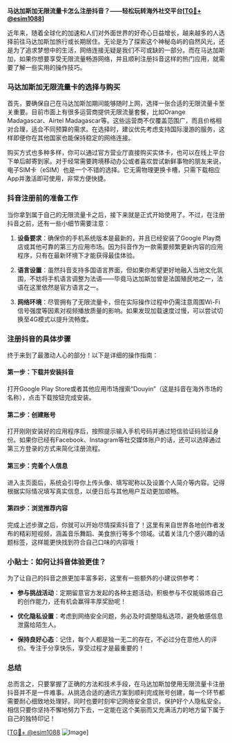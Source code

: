 **马达加斯加无限流量卡怎么注册抖音？——轻松玩转海外社交平台[[TG💪+ @esim1088](https://t.me/s/esim1088)]**

近年来，随着全球化的加速和人们对外面世界的好奇心日益增长，越来越多的人选择前往马达加斯加旅行或长期居住。无论是为了探索这个神秘岛屿的自然风光，还是为了追求梦想中的生活，网络连接无疑是我们不可或缺的一部分。而在马达加斯加，如果你想要享受无限流量畅游网络，并且顺利注册抖音这样的热门应用，就需要了解一些实用的操作技巧。

### 马达加斯加无限流量卡的选择与购买

首先，要确保自己在马达加斯加期间能够随时上网，选择一张合适的无限流量卡至关重要。目前市面上有很多运营商提供无限流量套餐，比如Orange Madagascar、Airtel Madagascar等。这些运营商不仅覆盖范围广，而且价格相对合理，适合不同预算的需求。在选择时，建议优先考虑支持国际漫游的服务，这样即便你在其他国家也能保持稳定的网络连接。

购买方式也多种多样，你可以通过官方营业厅直接购买实体卡，也可以在线上平台下单后邮寄到家。对于经常需要跨境移动办公或者喜欢尝试新鲜事物的朋友来说，电子SIM卡（eSIM）也是一个不错的选择。它无需物理更换卡槽，只需下载相应App并激活即可使用，非常方便快捷。

### 抖音注册前的准备工作

当你拿到属于自己的无限流量卡之后，接下来就是正式开始使用了。不过，在注册抖音之前，还有一些小细节需要注意：

1. **设备要求**：确保你的手机系统版本是最新的，并且已经安装了Google Play商店或其他可靠的第三方应用市场。因为抖音作为一款需要频繁更新内容的应用程序，只有在最新环境下才能获得最佳体验。
   
2. **语言设置**：虽然抖音支持多国语言界面，但如果你希望更好地融入当地文化氛围，不妨将手机语言调整为法语——毕竟马达加斯加曾是法国殖民地之一，法语在这里依然是官方语言之一。

3. **网络环境**：尽管拥有了无限流量卡，但在实际操作过程中仍需注意周围Wi-Fi信号强度等因素对视频播放质量的影响。如果发现加载速度过慢，可以尝试切换至4G模式以提升流畅度。

### 注册抖音的具体步骤

终于来到了最激动人心的部分！以下是详细的操作指南：

#### 第一步：下载并安装抖音
打开Google Play Store或者其他应用市场搜索“Douyin”（这是抖音在海外市场的名称），点击下载按钮完成安装。

#### 第二步：创建账号
打开刚刚安装好的应用程序后，按照提示输入手机号码并通过短信验证码验证身份。如果你已经有Facebook、Instagram等社交媒体账户的话，还可以选择通过第三方登录的方式来简化注册流程。

#### 第三步：完善个人信息
进入主页面后，系统会引导你上传头像、填写昵称以及设置个人简介等内容。记得根据实际情况填写真实信息，以便日后与其他用户互动更加顺畅。

#### 第四步：浏览推荐内容
完成上述步骤之后，你就可以开始尽情探索抖音了！这里有来自世界各地创作者发布的精彩短视频，涵盖音乐舞蹈、美食旅行等多个领域。试着关注几个感兴趣的话题标签，这样能更快找到符合自己口味的内容哦！

### 小贴士：如何让抖音体验更佳？

为了让自己的抖音之旅更加丰富多彩，这里有一些额外的小建议供参考：

- **参与挑战活动**：定期留意官方发起的各种主题活动，积极参与不仅能锻炼自己的创作能力，还有机会赢得丰厚奖励呢！
  
- **优化隐私设置**：考虑到网络安全问题，务必及时调整隐私选项，避免敏感信息泄露给陌生人。
  
- **保持良好心态**：记住，每个人都是独一无二的存在，不必过分在意他人的评价。专注于分享快乐，享受过程才是最重要的！

### 总结

总而言之，只要掌握了正确的方法和技术手段，在马达加斯加使用无限流量卡注册抖音并不是一件难事。从挑选合适的通讯方案到顺利完成账号创建，每一个环节都需要耐心细致地处理好。同时也要时刻牢记网络安全意识，保护好个人隐私安全。相信只要你坚持不懈地努力下去，一定能在这个美丽而又充满活力的地方留下属于自己的独特印记！

[[TG💪+ @esim1088](https://t.me/s/esim1088) ![Image](https://i.postimg.cc/4NQfJmqS/Snipaste-2025-05-13-00-14-12.png)]